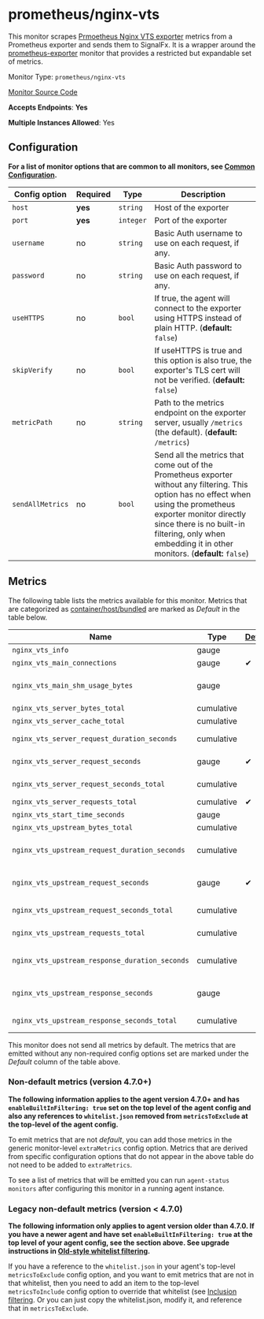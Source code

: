 <!--- GENERATED BY gomplate from scripts/docs/monitor-page.md.tmpl --->

# prometheus/nginx-vts

This monitor scrapes [Prmoetheus Nginx VTS
exporter](https://github.com/hnlq715/nginx-vts-exporter) metrics from a
Prometheus exporter and sends them to SignalFx.  It is a wrapper around the
[prometheus-exporter](./prometheus-exporter.md) monitor that provides a
restricted but expandable set of metrics.


Monitor Type: `prometheus/nginx-vts`

[Monitor Source Code](https://github.com/signalfx/signalfx-agent/tree/master/internal/monitors/prometheus/nginxvts)

**Accepts Endpoints**: **Yes**

**Multiple Instances Allowed**: Yes

## Configuration

**For a list of monitor options that are common to all monitors, see [Common
Configuration](../monitor-config.md#common-configuration).**


| Config option | Required | Type | Description |
| --- | --- | --- | --- |
| `host` | **yes** | `string` | Host of the exporter |
| `port` | **yes** | `integer` | Port of the exporter |
| `username` | no | `string` | Basic Auth username to use on each request, if any. |
| `password` | no | `string` | Basic Auth password to use on each request, if any. |
| `useHTTPS` | no | `bool` | If true, the agent will connect to the exporter using HTTPS instead of plain HTTP. (**default:** `false`) |
| `skipVerify` | no | `bool` | If useHTTPS is true and this option is also true, the exporter's TLS cert will not be verified. (**default:** `false`) |
| `metricPath` | no | `string` | Path to the metrics endpoint on the exporter server, usually `/metrics` (the default). (**default:** `/metrics`) |
| `sendAllMetrics` | no | `bool` | Send all the metrics that come out of the Prometheus exporter without any filtering.  This option has no effect when using the prometheus exporter monitor directly since there is no built-in filtering, only when embedding it in other monitors. (**default:** `false`) |


## Metrics

The following table lists the metrics available for this monitor.
Metrics that are categorized as [container/host/bundled](https://docs.signalfx.com/en/latest/admin-guide/usage.html#about-custom-bundled-and-high-resolution-metrics)
are marked as _Default_ in the table below.

| Name | Type | [Default](https://docs.signalfx.com/en/latest/admin-guide/usage.html#about-custom-bundled-and-high-resolution-metrics) | Description |
| ---  | ---  | ---    | ---         |
| `nginx_vts_info` | gauge |  | Nginx info |
| `nginx_vts_main_connections` | gauge | ✔ | connections |
| `nginx_vts_main_shm_usage_bytes` | gauge |  | Shared memory [ngx_http_vhost_traffic_status] info |
| `nginx_vts_server_bytes_total` | cumulative |  | The request/response bytes |
| `nginx_vts_server_cache_total` | cumulative |  | The requests cache counter |
| `nginx_vts_server_request_duration_seconds` | cumulative |  | The histogram of request processing time |
| `nginx_vts_server_request_seconds` | gauge | ✔ | The average of request processing times in seconds |
| `nginx_vts_server_request_seconds_total` | cumulative |  | The request processing time in seconds |
| `nginx_vts_server_requests_total` | cumulative | ✔ | The requests counter |
| `nginx_vts_start_time_seconds` | gauge |  | Nginx start time |
| `nginx_vts_upstream_bytes_total` | cumulative |  | The request/response bytes |
| `nginx_vts_upstream_request_duration_seconds` | cumulative |  | The histogram of request processing time including upstream |
| `nginx_vts_upstream_request_seconds` | gauge | ✔ | The average of request processing times including upstream in seconds |
| `nginx_vts_upstream_request_seconds_total` | cumulative |  | The request Processing time including upstream in seconds |
| `nginx_vts_upstream_requests_total` | cumulative |  | The upstream requests counter |
| `nginx_vts_upstream_response_duration_seconds` | cumulative |  | The histogram of only upstream response processing time |
| `nginx_vts_upstream_response_seconds` | gauge |  | The average of only upstream response processing times in seconds |
| `nginx_vts_upstream_response_seconds_total` | cumulative |  | The only upstream response processing time in seconds |



This monitor does not send all metrics by default.  The metrics that are
emitted without any non-required config options set are marked under the
_Default_ column of the table above.

### Non-default metrics (version 4.7.0+)

**The following information applies to the agent version 4.7.0+ and has
`enableBuiltInFiltering: true` set on the top level of the agent config and
also any references to `whitelist.json` removed from `metricsToExclude` at the
top-level of the agent config.**

To emit metrics that are not _default_, you can add those metrics in the
generic monitor-level `extraMetrics` config option.  Metrics that are derived
from specific configuration options that do not appear in the above table do
not need to be added to `extraMetrics`.

To see a list of metrics that will be emitted you can run `agent-status
monitors` after configuring this monitor in a running agent instance.



### Legacy non-default metrics (version < 4.7.0)

**The following information only applies to agent version older than 4.7.0. If
you have a newer agent and have set `enableBuiltInFiltering: true` at the top
level of your agent config, see the section above. See upgrade instructions in
[Old-style whitelist filtering](../legacy-filtering.md#old-style-whitelist-filtering).**

If you have a reference to the `whitelist.json` in your agent's top-level
`metricsToExclude` config option, and you want to emit metrics that are not in
that whitelist, then you need to add an item to the top-level
`metricsToInclude` config option to override that whitelist (see [Inclusion
filtering](../legacy-filtering.md#inclusion-filtering).  Or you can just
copy the whitelist.json, modify it, and reference that in `metricsToExclude`.



